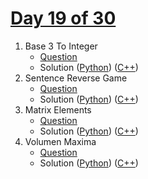 # [Day 19 of 30](https://www.hackerrank.com/contests/day-19-of-30/challenges "Day 19 of 30 contest link")

1. Base 3 To Integer
   - [Question](https://www.hackerrank.com/contests/day-19-of-30/challenges/base-3-to-integer "Base 3 To Integer")
   - Solution ([Python](Base%203%20To%20Integer/Python/ "Solution in Python")) ([C++](Base%203%20To%20Integer/C++/ "Solution in C++"))
2. Sentence Reverse Game
   - [Question](https://www.hackerrank.com/contests/day-19-of-30/challenges/sentence-reverse-game "Sentence Reverse Game")
   - Solution ([Python](Sentence%20Reverse%20Game/Python/ "Solution in Python")) ([C++](Sentence%20Reverse%20Game/C++/ "Solution in C++"))
3. Matrix Elements
   - [Question](https://www.hackerrank.com/contests/day-19-of-30/challenges/matrix-elements "Matrix Elements")
   - Solution ([Python](Matrix%20Elements/Python/ "Solution in Python")) ([C++](Matrix%20Elements/C++/ "Solution in C++"))
4. Volumen Maxima
   - [Question](https://www.hackerrank.com/contests/day-19-of-30/challenges/volumen-maxima "Volumen Maxima")
   - Solution ([Python](Volumen%20Maxima/Python/ "Solution in Python")) ([C++](Volumen%20Maxima/C++/ "Solution in C++"))

